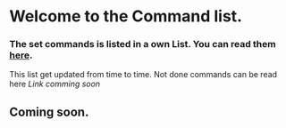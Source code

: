 # Welcome to the Command list.
### The set commands is listed in a own List. You can read them [here](./setcommands.md).
This list get updated from time to time. Not done commands can be read here *Link comming soon*

## Coming soon.
